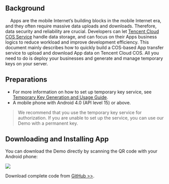 ## Background
&nbsp;&nbsp;&nbsp;&nbsp;Apps are the mobile Internet’s building blocks in the mobile Internet era, and they often require massive data uploads and downloads. Therefore, data security and reliability are crucial. Developers can let  [Tencent Cloud COS Service](https://intl.cloud.tencent.com/product/cos) handle data storage, and can focus on their Apps business logics to reduce workload and improve development efficiency. This document mainly describes how to quickly build a COS-based App transfer service to upload and download App data on Tencent Cloud COS. All you need to do is deploy your businesses and generate and manage temporary keys on your server.

## Preparations

-  For more information on how to set up temporary key service, see [Temporary Key Generation and Usage Guide](https://intl.cloud.tencent.com/document/product/436/14048).
-  A mobile phone with Android 4.0 (API level 15) or above.

>We recommend that you use the temporary key service for authorization. If you are unable to set up the service, you can use our Demo with a permanent key.


## Downloading and Installing App


You can download the Demo directly by scanning the QR code with your Android phone:

![](https://main.qcloudimg.com/raw/2687b91ad1d02d335a9f264411275318.png)

Download complete code from [GitHub >>](https://github.com/tencentyun/qcloud-sdk-android-samples/tree/master/COSTransferPractice).

